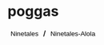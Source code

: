 # poggas
<img id="monpic" onload="constructPage()">
<br>
<b><button onclick="switchForm('ninetales')" style="background:none;border:none;">Ninetales</button> / <button onclick="switchForm('ninetales-alola')" style="background:none;border:none;">Ninetales-Alola</button></b>

<script>
  var id = "ninetales"
  function constructPage() {
    document.getElementById('monpic').src='https://www.smogon.com/dex/media/sprites/xy/' + id + '.gif';
  },
  function switchForm(form) {
    document.getElementById('monpic').src='https://www.smogon.com/dex/media/sprites/xy/' + form + '.gif';
  }
</script>

